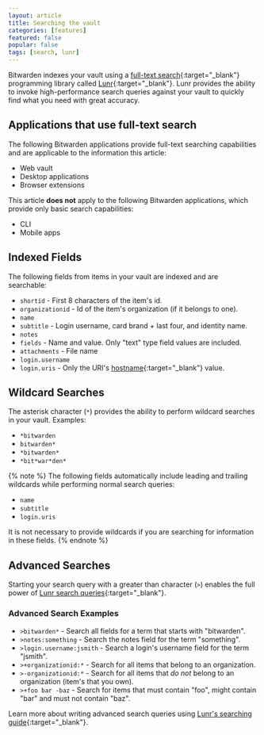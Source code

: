 ```yaml
---
layout: article
title: Searching the vault
categories: [features]
featured: false
popular: false
tags: [search, lunr]
---
```


Bitwarden indexes your vault using a [full-text search](https://en.wikipedia.org/wiki/Full-text_search){:target="_blank"} programming library called [Lunr](https://lunrjs.com/){:target="_blank"}. Lunr provides the ability to invoke high-performance search queries against your vault to quickly find what you need with great accuracy.

## Applications that use full-text search

The following Bitwarden applications provide full-text searching capabilities and are applicable to the information this article:

- Web vault
- Desktop applications
- Browser extensions

This article **does not** apply to the following Bitwarden applications, which provide only basic search capabilities:

- CLI
- Mobile apps

## Indexed Fields

The following fields from items in your vault are indexed and are searchable:

- `shortid` - First 8 characters of the item's id.
- `organizationid` - Id of the item's organization (if it belongs to one).
- `name`
- `subtitle` - Login username, card brand + last four, and identity name.
- `notes`
- `fields` - Name and value. Only "text" type field values are included.
- `attachments` - File name
- `login.username`
- `login.uris` - Only the URI's [hostname](https://developer.mozilla.org/en-US/docs/Web/API/HTMLHyperlinkElementUtils/hostname){:target="_blank"} value.

## Wildcard Searches

The asterisk character (`*`) provides the ability to perform wildcard searches in your vault. Examples:

- `*bitwarden`
- `bitwarden*`
- `*bitwarden*`
- `*bit*war*den*`

{% note %}
The following fields automatically include leading and trailing wildcards while performing normal search queries:

- `name`
- `subtitle`
- `login.uris`

It is not necessary to provide wildcards if you are searching for information in these fields.
{% endnote %}

## Advanced Searches

Starting your search query with a greater than character (`>`) enables the full power of [Lunr search queries](https://lunrjs.com/guides/searching.html){:target="_blank"}.

### Advanced Search Examples

- `>bitwarden*` - Search all fields for a term that starts with "bitwarden".
- `>notes:something` - Search the notes field for the term "something".
- `>login.username:jsmith` - Search a login's username field for the term "jsmith".
- `>+organizationid:*` - Search for all items that belong to an organization.
- `>-organizationid:*` - Search for all items that *do not* belong to an organization (item's that you own).
- `>+foo bar -baz` - Search for items that must contain "foo", might contain "bar" and must not contain "baz".

Learn more about writing advanced search queries using [Lunr's searching guide](https://lunrjs.com/guides/searching.html){:target="_blank"}.
